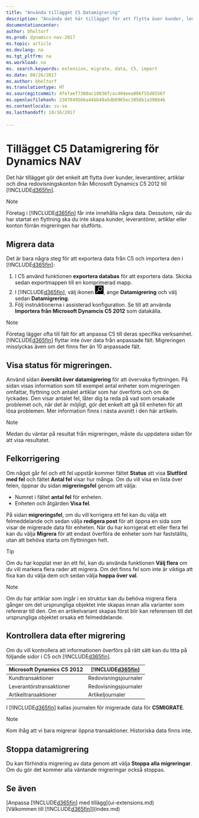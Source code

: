 ```yaml
---
title: "Använda tillägget C5 Datamigrering"
description: "Använda det här tillägget för att flytta över kunder, leverantörer, artiklar och redovisningskonton från Microsoft Dynamics C5 2012 till Dynamics NAV."
documentationcenter: 
author: bholtorf
ms.prod: dynamics-nav-2017
ms.topic: article
ms.devlang: na
ms.tgt_pltfrm: na
ms.workload: na
ms. search.keywords: extension, migrate, data, C5, import
ms.date: 09/26/2017
ms.author: bholtorf
ms.translationtype: HT
ms.sourcegitcommit: 4fefaef7380ac10836fcac404eea006f55d8556f
ms.openlocfilehash: 2307849566a44bb49a5db6965ec3056b1a39684b
ms.contentlocale: sv-se
ms.lasthandoff: 10/16/2017

---
```


# <a name="the-c5-data-migration-extension-for-dynamics-nav"></a>Tillägget C5 Datamigrering för Dynamics NAV
Det här tillägget gör det enkelt att flytta över kunder, leverantörer, artiklar och dina redovisningskonton från Microsoft Dynamics C5 2012 till [!INCLUDE[d365fin](includes/d365fin_md.md)]. 

> [!Note] 
> Företag i [!INCLUDE[d365fin](includes/d365fin_md.md)] får inte innehålla några data. Dessutom, när du har startat en flyttning ska du inte skapa kunder, leverantörer, artiklar eller konton förrän migreringen har slutförts.

## <a name="to-migrate-data"></a>Migrera data
Det är bara några steg för att exportera data från C5 och importera den i [!INCLUDE[d365fin](includes/d365fin_md.md)]: 

1. I C5 använd funktionen **exportera databas** för att exportera data. Skicka sedan exportmappen till en komprimerad mapp.  
2. I [!INCLUDE[d365fin](includes/d365fin_md.md)], välj ikonen ![Sök efter sida eller rapport](media/ui-search/search_small.png "Sök efter sida eller rapport"), ange **Datamigrering** och välj sedan **Datamigrering**.
3. Följ instruktionerna i assisterad konfiguration. Se till att använda **Importera från Microsoft Dynamcis C5 2012** som datakälla.  

> [!Note] 
> Företag lägger ofta till fält för att anpassa C5 till deras specifika verksamhet. [!INCLUDE[d365fin](includes/d365fin_md.md)] flyttar inte över data från anpassade fält. Migreringen misslyckas även om det finns fler än 10 anpassade fält. 

## <a name="viewing-the-status-of-the-migration"></a>Visa status för migreringen.
Använd sidan **översikt över datamigrering** för att övervaka flyttningen. På sidan visas information som till exempel antal enheter som migreringen omfattar, flyttning och antalet artiklar som har överförts och om de lyckades. Den visar antalet fel, låter dig ta reda på vad som orsakade problemet och, när det är möjligt, gör det enkelt att gå till enheten för att lösa problemen. Mer information finns i nästa avsnitt i den här artikeln. 

> [!Note] 
> Medan du väntar på resultat från migreringen, måste du uppdatera sidan för att visa resultatet.

## <a name="correcting-errors"></a>Felkorrigering
Om något går fel och ett fel uppstår kommer fältet **Status** att visa **Slutförd med fel** och fältet **Antal fel** visar hur många. Om du vill visa en lista över felen, öppnar du sidan **migreringsfel** genom att välja:

* Numret i fältet **antal fel** för enheten. 
* Enheten och åtgärden **Visa fel**. 

På sidan **migreringsfel**, om du vill korrigera ett fel kan du välja ett felmeddelande och sedan välja **redigera post** för att öppna en sida som visar de migrerade data för enheten. När du har korrigerat ett eller flera fel kan du välja **Migrera** för att endast överföra de enheter som har fastställts, utan att behöva starta om flyttningen helt.  

> [!Tip]
> Om du har kopplat mer än ett fel, kan du använda funktionen **Välj flera** om du vill markera flera rader att migrera. Om det finns fel som inte är viktiga att fixa kan du välja dem och sedan välja **hoppa över val**.

> [!Note]
> Om du har artiklar som ingår i en struktur kan du behöva migrera flera gånger om det ursprungliga objektet inte skapas innan alla varianter som refererar till den. Om en artikelvariant skapas först blir kan referensen till det ursprungliga objektet orsaka ett felmeddelande.  

## <a name="verifying-data-after-migrating"></a>Kontrollera data efter migrering 
Om du vill kontrollera att informationen överförs på rätt sätt kan du titta på följande sidor i C5 och [!INCLUDE[d365fin](includes/d365fin_md.md)].

|Microsoft Dynamics C5 2012 | [!INCLUDE[d365fin](includes/d365fin_md.md)]|
|-----|-----|
|Kundtransaktioner| Redovisningsjournaler|
|Leverantörstransaktioner| Redovisningsjournaler|
|Artikeltransaktioner| Artikeljournaler|

I [!INCLUDE[d365fin](includes/d365fin_md.md)] kallas journalen för migrerade data för **C5MIGRATE**. 

> [!Note]
> Kom ihåg att vi bara migrerar öppna transaktioner. Historiska data finns inte.

## <a name="stopping-data-migration"></a>Stoppa datamigrering
Du kan förhindra migrering av data genom att välja **Stoppa alla migreringar**. Om du gör det kommer alla väntande migreringar också stoppas.

## <a name="see-also"></a>Se även
[Anpassa [!INCLUDE[d365fin](includes/d365fin_md.md)] med tillägg](ui-extensions.md)  
[Välkommen till [!INCLUDE[d365fin](includes/d365fin_md.md)]](index.md)  

